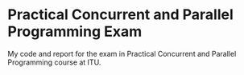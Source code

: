 # Practical Concurrent and Parallel Programming Exam
My code and report for the exam in Practical Concurrent and Parallel Programming course at ITU.
